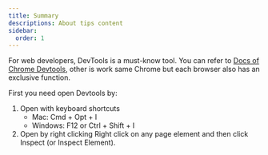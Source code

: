 ```yaml
---
title: Summary
descriptions: About tips content
sidebar:
  order: 1
---
```


For web developers, DevTools is a must-know tool. You can refer to [Docs of Chrome Devtools](https://developer.chrome.com/docs/devtools?hl=vi), other is work same Chrome but each browser also has an exclusive function.

First you need open Devtools by:

1. Open with keyboard shortcuts
   - Mac: Cmd + Opt + I
   - Windows: F12 or Ctrl + Shift + I
2. Open by right clicking
  Right click on any page element and then click Inspect (or Inspect Element).

